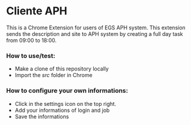 Cliente APH
=============

This is a Chrome Extension for users of EGS APH system. This extension sends the description and site to APH system by creating a full day task from 09:00 to 18:00.

### How to use/test:

* Make a clone of this repository locally
* Import the _src_ folder in Chrome

### How to configure your own informations:

* Click in the settings icon on the top right.
* Add your informations of login and job
* Save the informations

